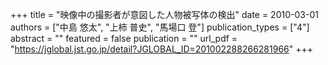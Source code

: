 +++
title = "映像中の撮影者が意図した人物被写体の検出"
date = 2010-03-01
authors = ["中島 悠太", "上柿 普史", "馬場口 登"]
publication_types = ["4"]
abstract = ""
featured = false
publication = ""
url_pdf = "https://jglobal.jst.go.jp/detail?JGLOBAL_ID=201002288266281966"
+++

